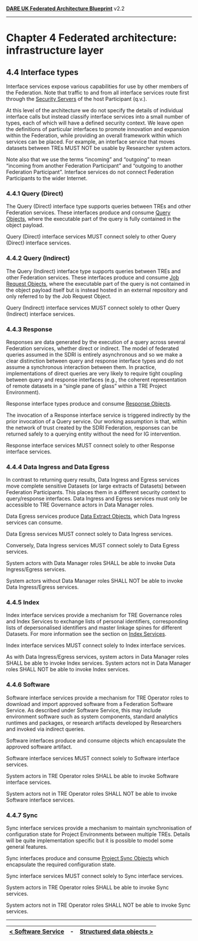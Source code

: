 **[DARE UK Federated Architecture Blueprint](../)**      v2.2

----

# Chapter 4 Federated architecture: infrastructure layer
## 4.4 Interface types

Interface services expose various capabilities for use by other members of the Federation. Note that traffic to and from all interface services route first through the [Security Servers](4_6_SDRI_Core_Services.md#462-security-server) of the host Participant (q.v.).

At this level of the architecture we do not specify the details of individual interface calls but instead classify interface services into a small number of types, each of which will have a defined security context. We leave open the definitions of particular interfaces to promote innovation and expansion within the Federation, while providing an overall framework within which services can be placed. For example, an interface service that moves datasets between TREs MUST NOT be usable by Researcher system actors.

Note also that we use the terms “incoming” and “outgoing” to mean “incoming from another Federation Participant” and “outgoing to another Federation Participant”. Interface services do not connect Federation Participants to the wider Internet.

### 4.4.1 Query (Direct)

The Query (Direct) interface type supports queries between TREs and other Federation services. These interfaces produce and consume [Query Objects](4_5_Structured_Data_Objects.md#453-query-object), where the executable part of the query is fully contained in the object payload.

Query (Direct) interface services MUST connect solely to other Query (Direct) interface services.

### 4.4.2 Query (Indirect)

The Query (Indirect) interface type supports queries between TREs and other Federation services. These interfaces produce and consume [Job Request Objects](4_5_Structured_Data_Objects.md#454-job-request-object), where the executable part of the query is not contained in the object payload itself but is instead hosted in an external repository and only referred to by the Job Request Object.

Query (Indirect) interface services MUST connect solely to other Query (Indirect) interface services.

### 4.4.3 Response

Responses are data generated by the execution of a query across several Federation services, whether direct or indirect. The model of federated queries assumed in the SDRI is entirely asynchronous and so we make a clear distinction between query and response interface types and do not assume a synchronous interaction between them. In practice, implementations of direct queries are very likely to require tight coupling between query and response interfaces (e.g., the coherent representation of remote datasets in a “single pane of glass” within a TRE Project Environment).

Response interface types produce and consume [Response Objects](4_5_Structured_Data_Objects.md#456-response-object).

The invocation of a Response interface service is triggered indirectly by the prior invocation of a Query service. Our working assumption is that, within the network of trust created by the SDRI Federation, responses can be returned safely to a querying entity without the need for IG intervention.

Response interface services MUST connect solely to other Response interface services. 

### 4.4.4 Data Ingress and Data Egress

In contrast to returning query results, Data Ingress and Egress services move complete sensitive Datasets (or large extracts of Datasets) between Federation Participants. This places them in a different security context to query/response interfaces. Data Ingress and Egress services must only be accessible to TRE Governance actors in Data Manager roles.

Data Egress services produce [Data Extract Objects](4_5_Structured_Data_Objects.md#451-data-extract-object), which Data Ingress services can consume.

Data Egress services MUST connect solely to Data Ingress services.

Conversely, Data Ingress services MUST connect solely to Data Egress services.

System actors with Data Manager roles SHALL be able to invoke Data Ingress/Egress services.

System actors without Data Manager roles SHALL NOT be able to invoke Data Ingress/Egress services.

### 4.4.5 Index

Index interface services provide a mechanism for TRE Governance roles and Index Services to exchange lists of personal identifiers, corresponding lists of depersonalised identifiers and master linkage spines for different Datasets. For more information see the section on [Index Services](4_3_2_Index_Service.md).

Index interface services MUST connect solely to Index interface services.

As with Data Ingress/Egress services, system actors in Data Manager roles SHALL be able to invoke Index services.
System actors not in Data Manager roles SHALL NOT be able to invoke Index services.

### 4.4.6 Software

Software interface services provide a mechanism for TRE Operator roles to download and import approved software from a Federation Software Service. As described under Software Service, this may include environment software such as system components, standard analytics runtimes and packages, or research artifacts developed by Researchers and invoked via indirect queries.

Software interfaces produce and consume objects which encapsulate the approved software artifact.

Software interface services MUST connect solely to Software interface services.

System actors in TRE Operator roles SHALL be able to invoke Software interface services.

System actors not in TRE Operator roles SHALL NOT be able to invoke Software interface services.

### 4.4.7 Sync

Sync interface services provide a mechanism to maintain synchronisation of configuration state for Project Environments between multiple TREs. Details will be quite implementation specific but it is possible to model some general features.

Sync interfaces produce and consume [Project Sync Objects](4_5_Structured_Data_Objects.md#458-project-sync-object) which encapsulate the required configuration state. 

Sync interface services MUST connect solely to Sync interface services.

System actors in TRE Operator roles SHALL be able to invoke Sync services.

System actors not in TRE Operator roles SHALL NOT be able to invoke Sync services.


----

| [< Software Service](4_3_5_Software_Service.md) | - | [Structured data objects >](4_5_Structured_Data_Objects.md) |
| ---- | ---- | ---- |



